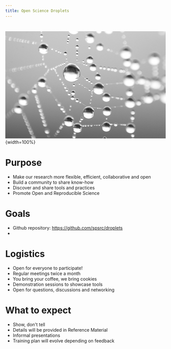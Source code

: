 ```yaml
---
title: Open Science Droplets
---
```


# 

![](../water_droplets.png){width=100%}

# Purpose
- Make our research more flexible, efficient, collaborative and open
- Build a community to share know-how
- Discover and share tools and practices
- Promote Open and Reproducible Science
 
# Goals
- Github repository: https://github.com/spsrc/droplets
- 


# Logistics
- Open for everyone to participate!
- Regular meetings twice a month
- You bring your coffee, we bring cookies
- Demonstration sessions to showcase tools
- Open for questions, discussions and networking

# What to expect
- Show, don't tell
- Details will be provided in Reference Material
- Informal presentations
- Training plan will evolve depending on feedback

